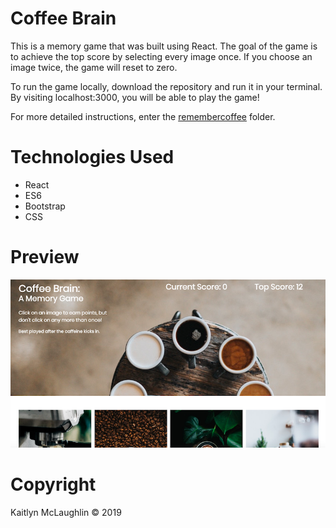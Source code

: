 # Coffee Brain 
This is a memory game that was built using React. The goal of the game is to achieve the top score by selecting every image once. If you choose an image twice, the game will reset to zero. 

To run the game locally, download the repository and run it in your terminal. By visiting localhost:3000, you will be able to play the game!

For more detailed instructions, enter the [remembercoffee](https://github.com/kaitlynmcl/memory-Game/tree/master/remembercoffee) folder. 

# Technologies Used
* React
* ES6
* Bootstrap
* CSS

# Preview

![alt text](preview.png)



# Copyright

Kaitlyn McLaughlin &copy; 2019
